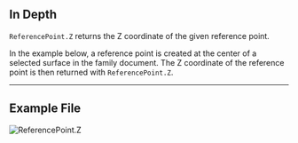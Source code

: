 ## In Depth
`ReferencePoint.Z` returns the Z coordinate of the given reference point.

In the example below, a reference point is created at the center of a selected surface in the family document. The Z coordinate of the reference point is then returned with `ReferencePoint.Z`.

___
## Example File

![ReferencePoint.Z](./Revit.Elements.ReferencePoint.Z_img.jpg)
